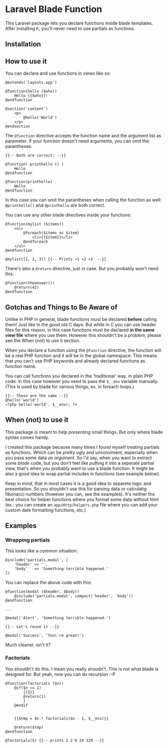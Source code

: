 # Laravel Blade Function
This Laravel package lets you declare functions inside blade templates. After installing it, you'll
never need to use partials as functions.

## Installation

## How to use it

You can declare and use functions in views like so:

```blade
@extends('layouts.app')

@function(hello ($who))
    Hello {{$who}}!
@endfunction

@section('content')
    <p>
        @hello('World')
    </p>
@endsection
```

The `@function` directive accepts the function name and the argument list as parameter.
If your function doesn't need arguments, you can omit the parantheses:

```blade
{{-- Both are correct: --}}

@function( printhello () )
    Hello
@endfunction

@function(printhello)
    Hello
@endfunction
```

In this case you can omit the parantheses when calling the function as well: `@printhello()` and `@printhello` are both correct.

You can use any other blade directives inside your functions:

```blade
@function(mylist ($items))
    <ul>
        @foreach($items as $item)
            <li>{{$item}}</li>
        @endforeach
    </ul>
@endfunction

@mylist([1, 2, 3]) {{-- Prints ∙1 ∙2 ∙3  --}}
```

There's also a `@return` directive, just in case. But you probably won't need this.


```blade
@function(theanswer())
	@return(42)
@endfunction
```

## Gotchas and Things to Be Aware of

Unlike in PHP in general, blade functions must be declared **before** calling them! Just like in the good old C days.
But while in C you can use header files for this reason, in this case functions must be daclared **in the same view file**
where you use them. However this shouldn't be a problem, please see the When (not) to use it section.

When you declare a function using the `@function` directive, the function will be a real PHP function and it will be
in the global namespace. This means that you can't use PHP keywords and already declared functions as function name.

You can call functions you declared in the 'traditional' way, in plain PHP code. In this case however you need to pass
the `$__env` variable manually. (This is used by blade for various things, ex. in foreach loops.)

```blade
{{-- These are the same --}}
@hello('world')
<?php hello('world', $__env); ?>
```

## When (not) to use it

This package is meant to help *presenting* small things. But only where blade syntax comes handy.

I created this package because many times I found myself 
treating partials as functions. Which can be pretty ugly and unconvinient, especially when you  pass some data *as argument*.
So I'd say, when you  want to extract some *blade* code, but you don't feel like putting it into a seperate partial view,
that's when you probably want to use a blade function. It might be also a good idea to wrap partial includes in functions (see example below).

Keep in mind, that in most cases it is a good idea to separete logic and presentation. 
So you shouldn't use this for parsing data or calculatig fibonacci numbers (however you can, see the examples). It's neither the best choice
for helper functions where you format some data without html (ex.: you can create an `app/Http/helpers.php`  file where you can add your custom
date formatting functions, etc.)

## Examples 

### Wrapping partials

This looks like a common situation:

```blade
@include('partials.modal', [
	'header' => '',
	'body'   => 'Something terrible happened.'
])
```

You can replace the above code with this:

```blade
@function(modal ($header, $body))
    @include('partials.modal', compact('header', 'body'))
@endfunction

...

@modal('Alert', 'Something terrible happened.')

{{-- Let's reuse it --}}

@modal('Success', 'You\'re great!')
```

Much cleaner, isn't it?

### Factorials

You shouldn't do this. I mean you really shoudn't. This is not what blade is designed for. But yeah, now you can do recursion :-P

```blade
@function(factorials ($n))
    @if($n <= 1)
        {{1}}
        @return(1)
        }
    @endif


    {{$tmp = $n * factorials($n - 1, $__env)}}

    @return($tmp)
@endfunction

@factorials(5) {{-- prints 1 2 6 24 120 --}}
```





